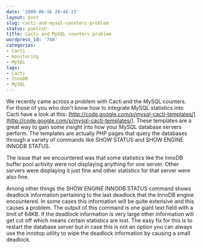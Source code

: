```yaml
---
date: '2009-06-16 20:46:15'
layout: post
slug: cacti-and-mysql-counters-problem
status: publish
title: Cacti and MySQL counters problem
wordpress_id: '740'
categories:
- Cacti
- monitoring
- MySQL
tags:
- Cacti
- InnoDB
- MySQL
---
```


We recently came across a problem with Cacti and the MySQL counters. For those of you who don't know how to integrate MySQL statistics into Cacti have a look at this: [http://code.google.com/p/mysql-cacti-templates/](http://code.google.com/p/mysql-cacti-templates/). These templates are a great way to gain some insight into how your MySQL database servers perform. The templates are actually PHP pages that query the databases through a variety of commands like SHOW STATUS and SHOW ENGINE INNODB STATUS.

The issue that we encountered was that some statistics like the InnoDB buffer pool activity were not displaying anything for one server. Other servers were displaying it just fine and other statistics for that server were also fine.

Among other things the SHOW ENGINE INNODB STATUS command shows deadlock information pertaining to the last deadlock that the InnoDB engine encountered. In some cases this information will be quite extensive and this causes a problem. The output of this command is one giant text field with a limit of 64KB. If the deadlock information is very large other information will get cut off which means certain statistics are lost. The easy fix for this is to restart the database server but in case this is not an option you can always use the innotop utility to wipe the deadlock information by causing a small deadlock.

